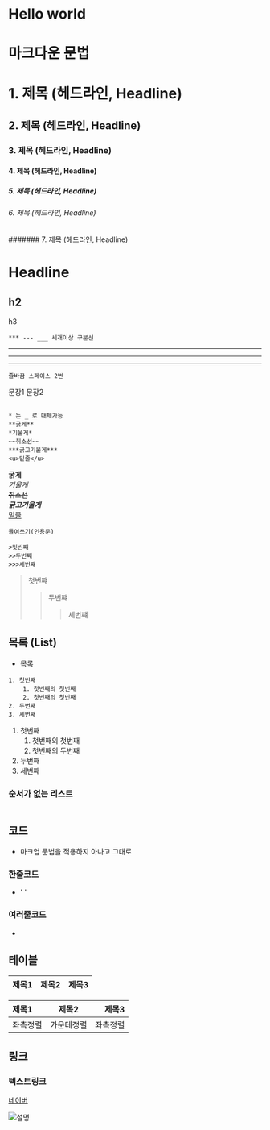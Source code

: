 # Hello world

# 마크다운 문법
# 1. 제목 (헤드라인, Headline)
## 2. 제목 (헤드라인, Headline)
### 3. 제목 (헤드라인, Headline)
#### 4. 제목 (헤드라인, Headline)
##### 5. 제목 (헤드라인, Headline)
###### 6. 제목 (헤드라인, Headline)
####### 7. 제목 (헤드라인, Headline)



Headline
=
h2
-
h3

```
*** --- ___ 세개이상 구분선 
```
***
---
___

```
줄바꿈 스페이스 2번
``````

문장1
문장2

```

* 는 _ 로 대체가능
**굵게**
*기울게*
~~취소선~~
***굵고기울게***
<u>밑줄</u>
```
**굵게**  
*기울게*  
~~취소선~~  
***굵고기울게***  
<u>밑줄</u>

```
들여쓰기(인용문)

>첫번쨰
>>두번쨰
>>>세번쨰
```

>첫번쨰
>>두번쨰
>>>세번쨰

## 목록 (List)
* 목록

```
1. 첫번째
    1. 첫번째의 첫번째
    2. 첫번째의 첫번째
2. 두번째
3. 세번째
```
1. 첫번째
    1. 첫번째의 첫번째
    2. 첫번째의 두번째
2. 두번째
3. 세번째

### 순서가 없는 리스트

```

```

## 코드
* 마크업 문법을 적용하지 아나고 그대로
### 한줄코드
* ' '

### 여러줄코드
* 

## 테이블

|제목1|제목2|제목3|
|-|-|-|

|제목1|제목2|제목3|
|:-|:-:|-:|
|좌측정렬|가운데정렬|좌측정렬|

## 링크
### 텍스트링크

[네이버](www.naver.com)

![설명](https://cdn.pixabay.com/photo/2014/04/13/20/49/cat-323262_1280.jpg)